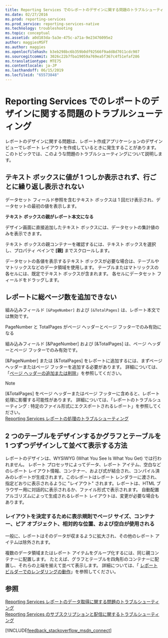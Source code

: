 ```yaml
---
title: Reporting Services でのレポートのデザインに関する問題のトラブルシューティング | Microsoft Docs
ms.date: 02/27/2016
ms.prod: reporting-services
ms.prod_service: reporting-services-native
ms.technology: troubleshooting
ms.topic: conceptual
ms.assetid: a0d103da-5a3e-475c-a71a-9e23476095e2
author: maggiesMSFT
ms.author: maggies
ms.openlocfilehash: b3eb298bc6b359b0df92566f9add8d7011cdc907
ms.sourcegitcommit: 3026c22b7fba19059a769ea5f367c4f51efaf286
ms.translationtype: MTE75
ms.contentlocale: ja-JP
ms.lasthandoff: 06/15/2019
ms.locfileid: "65573848"
---
```

# <a name="troubleshoot-report-design-issues-with-reporting-services"></a>Reporting Services でのレポートのデザインに関する問題のトラブルシューティング
レポートのデザインに関する問題は、レポート作成アプリケーションのデザイン ビューでレポート レイアウトを作成しているときに発生することがあります。 このトピックでは、このような問題のトラブルシューティングについて説明します。   
  
## <a name="why-does-my-text-box-show-only-a-single-value-and-not-repeat-for-every-row"></a>テキスト ボックスに値が 1 つしか表示されず、行ごとに繰り返し表示されない  
データセット フィールド参照を含むテキスト ボックスは 1 回だけ表示され、データセットの最初の値を表示します。   
  
**テキスト ボックスの親がレポート本文になる**  
  
  
デザイン画面に直接追加したテキスト ボックスには、データセットの集計値のみを表示できます。  
  
テキスト ボックスの親コンテナーを確認するには、テキスト ボックスを選択し、プロパティ ペインで **[親]** までスクロールします。   
  
データセットの各値を表示するテキスト ボックスが必要な場合は、テーブルやマトリックスなどのデータ領域を使用します。 テーブルまたはマトリックスの各セルには、既定でテキスト ボックスが含まれます。 各セルにデータセット フィールドをドラッグします。   
  
## <a name="why-cant-i-add-total-pages-to-my-report"></a>レポートに総ページ数を追加できない  
組み込みフィールド `[&PageNumber]` および `[&TotalPages]` は、レポート本文では無効です。   
  
PageNumber と TotalPages がページ ヘッダーとページ フッターでのみ有効になる  
  
  
組み込みフィールド [&PageNumber] および [&TotalPages] は、ページ ヘッダーとページ フッターでのみ有効です。   
  
[&PageNumber] または [&TotalPages] をレポートに追加するには、まずページ ヘッダーまたはページ フッターを追加する必要があります。 詳細については、「[ページ ヘッダーの追加または削除](../../reporting-services/report-design/add-or-remove-a-page-header-or-footer-report-builder-and-ssrs.md)」を参照してください。  
  
> [!NOTE]  
> [&TotalPages] をページ ヘッダーまたはページ フッターに含めると、レポート処理に影響する可能性があります。 詳細については、「レポートのトラブルシューティング : 特定のファイル形式にエクスポートされるレポート」を参照してください。  
[Reporting Services レポートの処理のトラブルシューティング](../../reporting-services/troubleshooting/troubleshoot-processing-of-reporting-services-reports.md)  
  
## <a name="how-do-i-design-two-tables-or-a-chart-and-a-table-to-display-side-by-side"></a>2 つのテーブルをデザインするかグラフとテーブルを 1 つずつデザインして並べて表示する方法  
レポートのデザインは、WYSIWYG (What You See Is What You Get) では行われません。 レポート プロセッサによってデータ、レポート アイテム、空白などのレポート レイアウト情報、コンテナー、および式が結合され、コンパイル済みのレポートが生成されます。このレポートはレポート レンダラーに渡され、指定どおりに表示されるように "レイアウト" されます。レポートは、HTML ブラウザー用に対話的に表示されるか、ファイル形式で表示されます。 自動配置アルゴリズムによって生成されるレポート レイアウトは、変更が必要な場合もあります。   
  
### <a name="rendering-rules-use-page-size-containers-peer-objects-relative-placement-and-white-space-to-determine-layout"></a>レイアウトを決定するために表示規則でページ サイズ、コンテナー、ピア オブジェクト、相対的な位置、および空白が使用される  
一般に、レポートはそのデータが収まるように拡大され、その他のレポート アイテムは除外されます。   
  
複数のデータ領域またはレポート アイテムをグループ化するには、同じ親コンテナーに配置します。 たとえば、グラフとテーブルを四角形のコンテナーに配置し、それらの上端を揃えて並べて表示します。 詳細については、「 [レポート ビルダーでのレンダリングの動作](../../reporting-services/report-design/rendering-behaviors-report-builder-and-ssrs.md)」を参照してください。  
  
## <a name="see-also"></a>参照  
[Reporting Services レポートのデータ取得に関する問題のトラブルシューティング](../../reporting-services/troubleshooting/troubleshoot-data-retrieval-issues-with-reporting-services-reports.md)  
[Reporting Services のサブスクリプションと配信に関するトラブルシューティング](../../reporting-services/troubleshooting/troubleshoot-reporting-services-subscriptions-and-delivery.md)  
  
  
  

[!INCLUDE[feedback_stackoverflow_msdn_connect](../../includes/feedback-stackoverflow-msdn-connect-md.md)]

